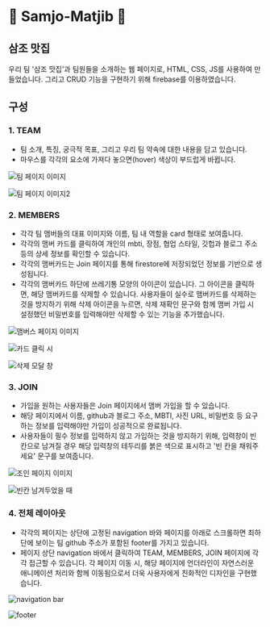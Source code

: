 # 🍳 Samjo-Matjib 🥘

## 삼조 맛집

우리 팀 '삼조 맛집'과 팀원들을 소개하는 웹 페이지로, HTML, CSS, JS를 사용하여 만들었습니다.
그리고 CRUD 기능을 구현하기 위해 firebase를 이용하였습니다.

## 구성

### 1. TEAM

- 팀 소개, 특징, 궁극적 목표, 그리고 우리 팀 약속에 대한 내용을 담고 있습니다.
- 마우스를 각각의 요소에 가져다 놓으면(hover) 색상이 부드럽게 바뀝니다.

![팀 페이지 이미지](./images_readme/image.png)

![팀 페이지 이미지2](./images_readme/image-4.png)

### 2. MEMBERS

- 각각 팀 맴버들의 대표 이미지와 이름, 팀 내 역할을 card 형태로 보여줍니다.
- 각각의 맴버 카드를 클릭하여 개인의 mbti, 장점, 협업 스타일, 깃헙과 블로그 주소 등의 상세 정보를 확인할 수 있습니다.
- 각각의 맴버카드는 Join 페이지를 통해 firestore에 저장되었던 정보를 기반으로 생성됩니다.
- 각각의 맴버카드 하단에 쓰레기통 모양의 아이콘이 있습니다. 그 아이콘을 클릭하면, 해당 맴버카드를 삭제할 수 있습니다. 사용자들이 실수로 맴버카드를 삭제하는 것을 방지하기 위해 삭제 아이콘을 누르면, 삭제 재확인 문구와 함께 맴버 가입 시 설정했던 비밀번호를 입력해야만 삭제할 수 있는 기능을 추가했습니다.

![맴버스 페이지 이미지](./images_readme/image-1.png)

![카드 클릭 시](./images_readme/mage-2.png)

![삭제 모달 창](./images_readme/image-3.png)

### 3. JOIN

- 가입을 원하는 사용자들은 Join 페이지에서 맴버 가입을 할 수 있습니다.
- 해당 페이지에서 이름, github과 블로그 주소, MBTI, 사진 URL, 비밀번호 등 요구하는 정보를 입력해야만 가입이 성공적으로 완료됩니다.
- 사용자들이 필수 정보를 입력하지 않고 가입하는 것을 방지하기 위해, 입력창이 빈칸으로 남겨질 경우 해당 입력창의 테두리를 붉은 색으로 표시하고 '빈 칸을 채워주세요' 문구를 보여줍니다.

![조인 페이지 이미지](./images_readme/image-5.png)

![빈칸 남겨두었을 때](./images_readme/image-6.png)

### 4. 전체 레이아웃

- 각각의 페이지는 상단에 고정된 navigation 바와 페이지를 아래로 스크롤하면 최하단에 보이는 팀 github 주소가 포함된 footer를 가지고 있습니다.
- 페이지 상단 navigation 바에서 클릭하여 TEAM, MEMBERS, JOIN 페이지에 각각 접근할 수 있습니다. 각 페이지 이동 시, 해당 페이지에 언더라인이 자연스러운 애니메이션 처리와 함께 이동됨으로서 더욱 사용자에게 친화적인 디자인을 구현했습니다.

![navigation bar](./images_readme/image-8.png)

![footer](./images_readme/image-7.png)
